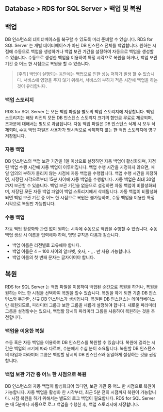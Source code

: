 ## Database > RDS for SQL Server > 백업 및 복원

## 백업

DB 인스턴스의 데이터베이스를 복구할 수 있도록 미리 준비할 수 있습니다. RDS for SQL Server 는 개별 데이터베이스가 아닌 DB 인스턴스 전체를 백업합니다.
원하는 시점에 수동으로 백업을 생성하거나 백업 보관 기간을 설정하여 자동으로 백업을 생성할 수 있습니다.
수동으로 생성한 백업을 이용하여 특정 시각으로 복원을 하거나, 백업 보관 기간 중 어느 한 시점으로 복원을 할 수 있습니다.

> [주의]
> 백업이 실행되는 동안에는 백업으로 인한 성능 저하가 발생 할 수 있습니다. 
> 서비스에 영향을 주지 않기 위해서, 서비스의 부하가 적은 시간에 백업을 하는 것이 유리합니다.

### 백업 스토리지

RDS for SQL Server 는 모든 백업 파일을 별도의 백업 스토리지에 저장합니다. 백업 스토리지는 해당 리전의 모든 DB 인스턴스 스토리지 크기의 합만큼 무료로 제공되며, 초과분에 대해서는 별도로 과금됩니다.
자동 백업 파일은 DB 인스턴스 삭제 시 모두 삭제되며, 수동 백업 파일은 사용자가 명시적으로 삭제하지 않는 한 백업 스토리지에 영구 저장됩니다.

### 자동 백업

DB 인스턴스의 백업 보관 기간을 1일 이상으로 설정하면 자동 백업이 활성화되며, 지정된 백업 수행 시간에 자동 백업이 이루어집니다. 백업 수행 시간을 지정하지 않으면, 매일 임의의 부하가 몰리지 않는 시점에 자동 백업을 수행합니다. 백업 수행 시간을 지정하면, 지정된 시각으로부터 15분 사이에 자동 백업을 수행합니다. 자동 백업은 최대 30일까지 보관할 수 있습니다. 백업 보관 기간을 없음으로 설정하면 자동 백업이 비활성화되며, 저장된 모든 자동 백업 파일이 백업 스토리지에서 삭제됩니다. 자동 백업이 비활성화되면 백업 보관 기간 중 어느 한 시점으로 복원은 불가능하며, 수동 백업을 이용한 특정 시각으로 복원만 가능합니다.

### 수동 백업

자동 백업 활성화와 관련 없이 원하는 시각에 수동으로 백업을 수행할 수 있습니다. 수동 백업 생성 시 이름을 입력해야 하며, 명명 규칙은 다음과 같습니다.

* 백업 이름은 리전별로 고유해야 합니다.
* 백업 이름은 4 ~ 100 사이의 알파벳, 숫자, - _ . 만 사용 가능합니다.
* 백업 이름의 첫 번째 문자는 글자이어야 합니다.

## 복원

RDS for SQL Server 는 백업 파일을 이용하여 백업된 순간으로 복원을 하거나, 복원을 원하는 어느 한 시점을 선택하여 복원을 할수 있습니다. 복원을 하게 되면 기존 DB 인스턴스와 무관한, 신규 DB 인스턴스가 생성됩니다. 복원된 DB 인스턴스는 데이터베이스만 복원되므로, 파라미터 그룹과 보안 그룹을 새롭게 설정해야 합니다. 새로운 파라미터 그룹을 설정할수는 있으나, 백업할 당시의 파라미터 그룹을 사용하여 복원하는 것을 추천합니다.

### 백업을 이용한 복원

수동 혹은 자동 백업을 이용하여 DB 인스턴스를 복원할 수 있습니다. 복원에 걸리는 시간은 백업의 크기에 따라 다르며, 수분에서 수십 분이 소요됩니다. 
복원할 DB 인스턴스의 타입과 파라미터 그룹은 백업할 당시의 DB 인스턴스와 동일하게 설정하는 것을 권장합니다.

### 백업 보관 기간 중 어느 한 시점으로 복원

DB 인스턴스의 자동 백업이 활성화되어 있다면, 보관 기관 중 어느 한 시점으로 복원이 가능합니다. 자동 백업을 활성화 한 시각부터, 최근 5분 전의 시점까지 복원이 가능합니다. 시점 복원을 하기 위해서는 별도의 로그 백업이 필요합니다. RDS for SQL Server 는 매 5분마다 자동으로 로그 백업을 수행한 후, 백업 스토리지에 저장합니다.